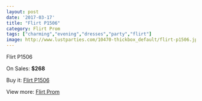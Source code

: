 ```yaml
---
layout: post
date: '2017-03-17'
title: "Flirt P1506"
category: Flirt Prom
tags: ["charming","evening","dresses","party","flirt"]
image: http://www.lustparties.com/10470-thickbox_default/flirt-p1506.jpg
---
```

Flirt P1506

On Sales: **$268**
<a href="https://www.lustparties.com/en/flirt-prom/3549-flirt-p1506.html"><amp-img layout="responsive" width="600" height="600" src="//www.lustparties.com/10470-thickbox_default/flirt-p1506.jpg" alt="Flirt P1506 0" /></a>
<a href="https://www.lustparties.com/en/flirt-prom/3549-flirt-p1506.html"><amp-img layout="responsive" width="600" height="600" src="//www.lustparties.com/10473-thickbox_default/flirt-p1506.jpg" alt="Flirt P1506 1" /></a>
<a href="https://www.lustparties.com/en/flirt-prom/3549-flirt-p1506.html"><amp-img layout="responsive" width="600" height="600" src="//www.lustparties.com/10472-thickbox_default/flirt-p1506.jpg" alt="Flirt P1506 2" /></a>
<a href="https://www.lustparties.com/en/flirt-prom/3549-flirt-p1506.html"><amp-img layout="responsive" width="600" height="600" src="//www.lustparties.com/10471-thickbox_default/flirt-p1506.jpg" alt="Flirt P1506 3" /></a>

Buy it: [Flirt P1506](https://www.lustparties.com/en/flirt-prom/3549-flirt-p1506.html "Flirt P1506")

View more: [Flirt Prom](https://www.lustparties.com/en/13-flirt-prom "Flirt Prom")